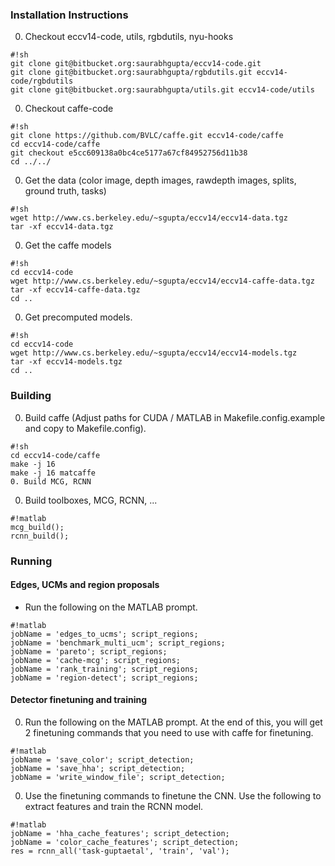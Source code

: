 ### Installation Instructions ###
0. Checkout eccv14-code, utils, rgbdutils, nyu-hooks
  ```
  #!sh
  git clone git@bitbucket.org:saurabhgupta/eccv14-code.git
  git clone git@bitbucket.org:saurabhgupta/rgbdutils.git eccv14-code/rgbdutils
  git clone git@bitbucket.org:saurabhgupta/utils.git eccv14-code/utils
  ```
0. Checkout caffe-code 
  ```
  #!sh
  git clone https://github.com/BVLC/caffe.git eccv14-code/caffe
  cd eccv14-code/caffe
  git checkout e5cc609138a0bc4ce5177a67cf84952756d11b38
  cd ../../
  ```
0. Get the data (color image, depth images, rawdepth images, splits, ground truth, tasks)
```
#!sh
wget http://www.cs.berkeley.edu/~sgupta/eccv14/eccv14-data.tgz
tar -xf eccv14-data.tgz
```
0. Get the caffe models

```
#!sh
cd eccv14-code
wget http://www.cs.berkeley.edu/~sgupta/eccv14/eccv14-caffe-data.tgz
tar -xf eccv14-caffe-data.tgz 
cd ..
```
0. Get precomputed models.
```
#!sh
cd eccv14-code
wget http://www.cs.berkeley.edu/~sgupta/eccv14/eccv14-models.tgz
tar -xf eccv14-models.tgz 
cd ..
```

### Building ###
0. Build caffe (Adjust paths for CUDA / MATLAB in Makefile.config.example and copy to Makefile.config).
```
#!sh
cd eccv14-code/caffe
make -j 16
make -j 16 matcaffe
0. Build MCG, RCNN
```
0. Build toolboxes, MCG, RCNN, ...
```
#!matlab
mcg_build();
rcnn_build();
```

### Running ###
#### Edges, UCMs and region proposals ####
* Run the following on the MATLAB prompt. 
```
#!matlab
jobName = 'edges_to_ucms'; script_regions;
jobName = 'benchmark_multi_ucm'; script_regions;
jobName = 'pareto'; script_regions;
jobName = 'cache-mcg'; script_regions;
jobName = 'rank_training'; script_regions;
jobName = 'region-detect'; script_regions;
```

#### Detector finetuning and training ####
0. Run the following on the MATLAB prompt. At the end of this, you will get 2 finetuning commands that you need to use with caffe for finetuning.
```
#!matlab
jobName = 'save_color'; script_detection;
jobName = 'save_hha'; script_detection;
jobName = 'write_window_file'; script_detection;
```
0. Use the finetuning commands to finetune the CNN. Use the following to extract features and train the RCNN model.
```
#!matlab
jobName = 'hha_cache_features'; script_detection;
jobName = 'color_cache_features'; script_detection;
res = rcnn_all('task-guptaetal', 'train', 'val');
```
